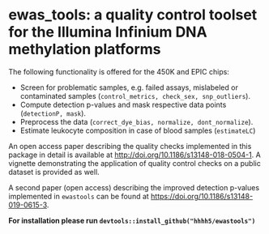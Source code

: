 # ewas_tools: a quality control toolset for the Illumina Infinium DNA methylation platforms

The following functionality is offered for the 450K and EPIC chips:

- Screen for problematic samples, e.g. failed assays, mislabeled or contaminated samples (`control_metrics, check_sex, snp_outliers`).
- Compute detection p-values and mask respective data points (`detectionP, mask`).
- Preprocess the data (`correct_dye_bias, normalize, dont_normalize`).
- Estimate leukocyte composition in case of blood samples (`estimateLC`)

An open access paper describing the quality checks implemented in this package in detail is available at <http://doi.org/10.1186/s13148-018-0504-1>. A vignette demonstrating the application of quality control checks on a public dataset is provided as well.

A second paper (open access) describing the improved detection p-values implemented in `ewastools` can be found at <https://doi.org/10.1186/s13148-019-0615-3>.

**For installation please run `devtools::install_github("hhhh5/ewastools")`**
